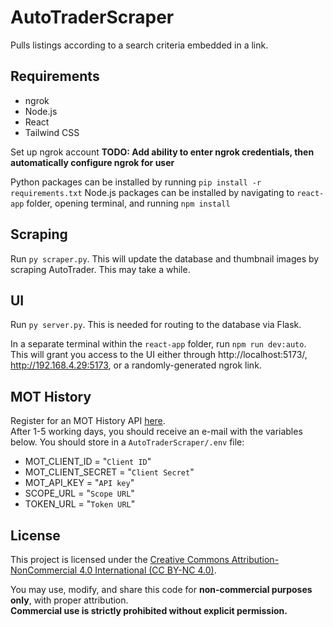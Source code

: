 # AutoTraderScraper
Pulls listings according to a search criteria embedded in a link.

## Requirements
- ngrok
- Node.js
- React
- Tailwind CSS 

Set up ngrok account
**TODO: Add ability to enter ngrok credentials, then automatically configure ngrok for user**

Python packages can be installed by running `pip install -r requirements.txt`
Node.js packages can be installed by navigating to `react-app` folder, opening terminal, and running `npm install`

## Scraping

Run `py scraper.py`. This will update the database and thumbnail images by scraping AutoTrader. This may take a while. 

## UI

Run `py server.py`. This is needed for routing to the database via Flask.

In a separate terminal within the `react-app` folder, run `npm run dev:auto`. This will grant you access to the UI either through http://localhost:5173/, http://192.168.4.29:5173, or a randomly-generated ngrok link.

## MOT History

Register for an MOT History API [here](https://documentation.history.mot.api.gov.uk/mot-history-api/register).    
After 1-5 working days, you should receive an e-mail with the variables below. You should store in a `AutoTraderScraper/.env` file:

- MOT_CLIENT_ID = "`Client ID`"
- MOT_CLIENT_SECRET = "`Client Secret`"
- MOT_API_KEY = "`API key`"
- SCOPE_URL = "`Scope URL`"
- TOKEN_URL = "`Token URL`"

## License
This project is licensed under the [Creative Commons Attribution-NonCommercial 4.0 International (CC BY-NC 4.0)](https://creativecommons.org/licenses/by-nc/4.0/).

You may use, modify, and share this code for **non-commercial purposes only**, with proper attribution.  
**Commercial use is strictly prohibited without explicit permission.**

